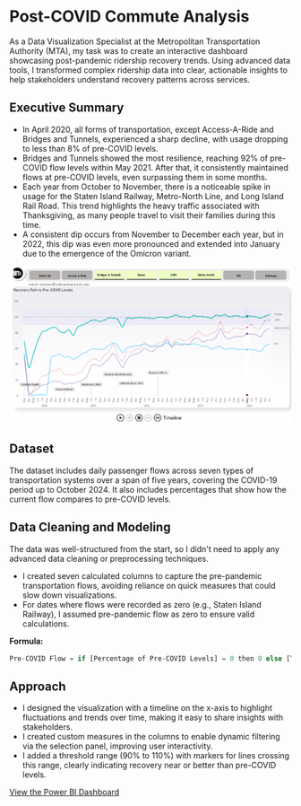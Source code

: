 # Post-COVID Commute Analysis

As a Data Visualization Specialist at the Metropolitan Transportation Authority (MTA), my task was to create an interactive dashboard showcasing post-pandemic ridership recovery trends. Using advanced data tools, I transformed complex ridership data into clear, actionable insights to help stakeholders understand recovery patterns across services.

## Executive Summary
- In April 2020, all forms of transportation, except Access-A-Ride and Bridges and Tunnels, experienced a sharp decline, with usage dropping to less than 8% of pre-COVID levels.
- Bridges and Tunnels showed the most resilience, reaching 92% of pre-COVID flow levels within May 2021. After that, it consistently maintained flows at pre-COVID levels, even surpassing them in some months.
- Each year from October to November, there is a noticeable spike in usage for the Staten Island Railway, Metro-North Line, and Long Island Rail Road. This trend highlights the heavy traffic associated with Thanksgiving, as many people travel to visit their families during this time.
- A consistent dip occurs from November to December each year, but in 2022, this dip was even more pronounced and extended into January due to the emergence of the Omicron variant.

![Snapshot of the Dashboard](https://github.com/nuhash-cell/Post-covid-commute-analysis/blob/main/Snapshots/ReportPage.png)

## Dataset
The dataset includes daily passenger flows across seven types of transportation systems over a span of five years, covering the COVID-19 period up to October 2024. It also includes percentages that show how the current flow compares to pre-COVID levels.

## Data Cleaning and Modeling
The data was well-structured from the start, so I didn't need to apply any advanced data cleaning or preprocessing techniques.  
- I created seven calculated columns to capture the pre-pandemic transportation flows, avoiding reliance on quick measures that could slow down visualizations.
- For dates where flows were recorded as zero (e.g., Staten Island Railway), I assumed pre-pandemic flow as zero to ensure valid calculations.

**Formula:**
```python
Pre-COVID Flow = if [Percentage of Pre-COVID Levels] = 0 then 0 else [Total Ridership] / ([Percentage of Pre-COVID Levels] / 100)
```

## Approach
- I designed the visualization with a timeline on the x-axis to highlight fluctuations and trends over time, making it easy to share insights with stakeholders.
- I created custom measures in the columns to enable dynamic filtering via the selection panel, improving user interactivity.
- I added a threshold range (90% to 110%) with markers for lines crossing this range, clearly indicating recovery near or better than pre-COVID levels.

[View the Power BI Dashboard](https://app.powerbi.com/view?r=eyJrIjoiYWMxNjZiMzQtMWYwOC00Yjg2LWEzMjMtNmYyN2U0N2U5MGJiIiwidCI6IjdjNjRkYTk4LTE4NmQtNGNkMC04NDZiLTkyZDQxOGY0YmJkZiIsImMiOjEwfQ%3D%3D)
